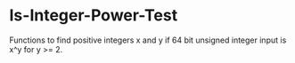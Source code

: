 # Is-Integer-Power-Test
Functions to find positive integers x and y if 64 bit unsigned integer input is x^y for y >= 2.
